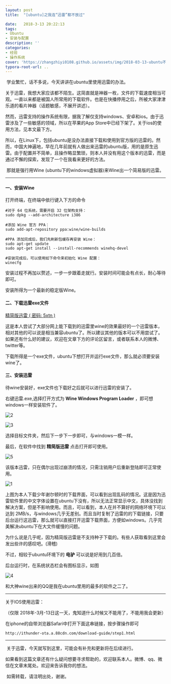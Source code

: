 ```yaml
---
layout: post
title:  "[ubuntu]之我连“迅雷”都不放过"

date:   2018-3-13 20:22:13
tags:
- Ubuntu
- 安装与配置
description: ''
categories:
- 经验
- 操作系统
cover: 'https://zhangzhiyi0108.github.io/assets/img/2018-03-13-ubuntu不定期更新的日常/1.png'
typora-root-url: ..
---
```


​	学业繁忙，话不多说，今天讲讲在ubuntu里使用迅雷的办法。

​	关于迅雷，我想大家应该都不陌生。这简直就是神器一枚，文件的下载速度相当可观。一直以来都是被国人所常用的下载软件。也是在快播停用之后，所被大家津津乐道的看片神器（话题敏感，不展开讲述）。

​	然而，迅雷支持的操作系统有限，据我了解仅支持windows、安卓和ios。由于迅雷涉及了一些敏感的领域，所以在苹果的App Store中已经下架了。关于ios的使用方法，见本文最下方。

​	所以，在Linux下，包括ubuntu是没办法直接下载和使用到官方版的迅雷的。然而，中国大神遍地，早在几年前就有人做出来迅雷的ubuntu版，用的是原生迅雷。由于配置并不简单，且操作略显繁琐，则本人并没有用这个版本的迅雷，而是通过不懈的探索，发现了一个在我看来更好的方法。

​	那就是强行用Wine (ubuntu下的windows虚拟器)来Wine出一个简易版的迅雷。

-----

#### 一、安装Wine

打开终端，在终端中依行键入下方的命令

```shell
#对于 64 位系统，需要开启 32 位架构支持：
sudo dpkg --add-architecture i386

#添加 Wine 官方 PPA：
sudo add-apt-repository ppa:wine/wine-builds

#PPA 添加完成后，我们先刷新包缓存再安装 Wine：
sudo apt-get update
sudo apt-get install --install-recommends winehq-devel

#安装完成后，可以使用如下命令来初始化 Wine 配置：
winecfg

```

安装过程不再加以赘述，一步一步跟着走就行。安装时间可能会有点长，耐心等待即可。

安装所得为一个最新的稳定版Wine。

#### 二、下载迅雷exe文件

[精简版迅雷 ( 密码: 5xtn )](https://pan.baidu.com/s/13KwSHXhMvr11EgsZMUFWEA)

这是本人尝试了大部分网上能下载到的迅雷里wine的效果最好的一个迅雷版本，相对其他的可以说是相当兼容ubuntu了。所以建议其他的版本可以不用尝试了。如果还有什么好的建议，欢迎在文章下方的评论区留言，或者联系本人的微博、twitter等。

下载所得是一个exe文件，ubuntu下想打开并运行exe文件，那么就必须要安装wine了。

#### 三、安装迅雷

待wine安装好，exe文件也下载好之后就可以进行迅雷的安装了。

右键迅雷.exe,选择打开方式为 **Wine Windows Program Loader** ，即可想windows一样安装软件了。

![2](/assets/img/2018-03-13-ubuntu不定期更新的日常/2.png)

![3](/assets/img/2018-03-13-ubuntu不定期更新的日常/3.png)

选择目标文件夹，然后下一步下一步即可，与windows一模一样。

最后，在软件中找到 **精简版迅雷** 点击打开即可使用。

![5](/assets/img/2018-03-13-ubuntu不定期更新的日常/5.png)

该版本迅雷，只在偶尔出现过崩溃的情况，只需注销用户后重新登陆即可正常使用。

![1](/assets/img/2018-03-13-ubuntu不定期更新的日常/1.png)

上图为本人下载少年谢尔顿时的下载界面，可以看到出现乱码的情况。这是因为迅雷软件里的中文字体设置在ubuntu下没有，所以无法正常显示中文，具体没找到解决方案，但是不影响使用。而且，可以看到，本人在并不算好的网络环境下可以达到 2MB/s，与windows几乎无差别。而且当时复制了迅雷的的下载链接，只要后台运行这迅雷，那么就可以直接打开迅雷下载界面，方便如windows。几乎完美解决ubuntu下在大文件缓慢的问题。

为什么说是几乎呢，因为精简版迅雷是不支持种子下载的。有些人获取看到这里会发出些许的感叹吧。(滑稽)

不过，相较于ubuntu环境下的 **电驴** 可以说是好用到几百倍。

后台运行时，在系统状态栏会有图标显示，如图

![4](/assets/img/2018-03-13-ubuntu不定期更新的日常/4.png)

和大神wine出来的QQ是我在ubuntu里用的最多的软件之二了。

-----------

关于IOS使用迅雷：

（仅限 2018年-3月-13日这一天，鬼知道什么时候又不能用了，不能用我会更新）

在iphone的自带浏览器Safari中打开下面这串链接，按步骤操作即可

```http
http://ithunder-ota.a.88cdn.com/download-guide/step1.html
```

-----------

​	关于迅雷，今天就写到这里，可能会有补充和更新将在后续进行。

​	如果看到这篇文章还有什么疑问想要寻求帮助的，欢迎联系本人。微博、qq、微信在文章末尾处。欢迎来告诉我你的想法。

​	如需转载，请注明出处，谢谢。